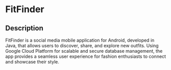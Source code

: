 # FitFinder
## Description
FitFinder is a social media mobile application for Android, developed in Java, that allows users to discover, share, and explore new outfits. Using Google Cloud Platform for scalable and secure database management, the app provides a seamless user experience for fashion enthusiasts to connect and showcase their style.
